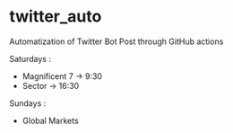 # twitter_auto
Automatization of Twitter Bot Post through GitHub actions


Saturdays : 
  * Magnificent 7 -> 9:30
  * Sector -> 16:30

Sundays : 
  * Global Markets
